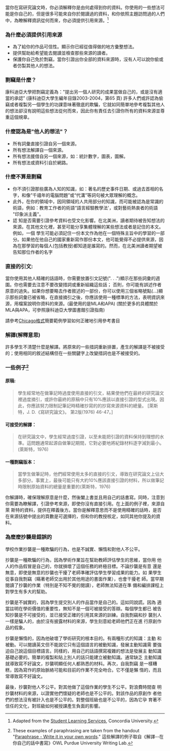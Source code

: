 
當你在寫研究論文時，你必須解釋你是由何處得到你的資料。你使用的一些想法可能是你自己的，但是很多可能來自你於閱讀過的資料，和你依照主題訪問過的人們中，為瞭解釋資訊從何而來，你必須提供引用來源。[^1]

### 為什麼必須提供引用來源
- 為了給你的作品可信性。顯示你已經從值得做的地方彙整想法。
- 提供幫助給希望能去閱讀並檢查那些來源的讀者。
- 保護你自己免於剽竊，當你引證出你全部的資料來源時，沒有人可以說你偷或者仿製其他人的想法。

### 剽竊是什麼？
康科迪亞大學把剽竊定義為："提出另一個人研究的成果當做自己的，或是沒有適當的承認” (康科迪亞大學生編年目錄2003-2004，第65 頁)
許多人們或許認為偷竊或者複製另一個學生的功課意味著徹底的欺騙，它就如同簡單地參考複製其他人的想法卻沒有說明這些想法從何而來，因此你有責任去引證你所有的資料來源並尊重這個規章。

### 什麼認為是"他人的想法"？
- 所有詞彙直接引證自另一個來源。
- 所有想法解譯自一個來源。
- 所有想法援借自另一個來源，如：統計數字，圖表，圖解。
- 所有想法或資料引自於網路。

### 什麼不算是剽竊

- 你不須引證那些廣為人知的知識，如：著名的歷史事件日期、或過去首相的名字，和像”千禧年的電腦問題”或“代溝”等詞句被大眾理解的概念。
- 此外，在你的領域中，因同領域的人共用部分的知識，而可能被認為是常識的術語，例如：教育工作者的術語“語言經驗教學法'，或對藝術熱衷者的術語 "印象派主義"。
- 認 知是否需要引證參考資料也受文化影響。在北美洲，讀者期待被告知想法的來源。在其他文化裡，甚至可能分享集體理解的某些想法或者是記住的本文。例如，一個 學生可能必須記住一份本文作為他在一個特殊主旨中的學習的一部分。如果他在他自己的國家重新寫作那份本文，他可能覺得不必提供來源，因為在那學習的每個人(包括教授)都知道是誰寫的。然而，在北美洲讀者期望被告知那位作者的名字

### 直接的引文:

當你使用其他人精確的話語時，你需要放置引文記號(". . .")顯示在那些詞彙的週圍。你也需要去注意不要改變措詞或重新組織這些話； 否則，你可能有誤述作者原意的過失。如果你想要略去作者敘述的一部份，你可以使用三個省略號點(...)顯示那些詞彙已被省略，在直接摘引之後，你應該使用一種標準的方法，表明資訊來源，用檔案說明你資料的來源。(最使用的是MLA和APA) (關於更多的具體關於MLA與APA，可參照康科迪亞大學圖書館引證指南)

請參考[Chicago格式](https://drive.google.com/file/d/0B1IzY9pLiJVZWmVQTzlmbERXdXM/edit?usp=sharing)簡要範例學習如何正確地引用參考書目

### 解譯(解釋意思)
許多學生不清楚什麼是解譯。將原來的一些措詞重新排置，產生的解譯是不被接受的；使用相同的敘述結構但在一些關鍵字上改變措詞也是不被接受的。

### 一些例子[^2]

#### 原稿:

> 學生經常地在做筆記時過度使用直接的引文，結果使他們在最終的研究論文裡過度摘引，或許你最終的原稿中只有10%應該以直接引證的型式出現。因此，你應該努力限制記筆記時精確抄寫的的抄寫來源資料的總量。 [萊斯特，J. D.《寫研究論文》。 第2版(1976) 46-47。]

#### 可接受的解譯：

> 在研究論文中，學生經常過度引證，以至未能把引證的資料保持到理想的水準。這問題通常起源自做筆記期間，它對必要地將紀錄材料逐字減到最小。 (萊斯特，1976)

#### 一種剽竊版本：

> 當學生做筆記時，他們經常使用太多的直接的引文，導致在研究論文上佔大多部分。事實上，最後可能只有大約10%應該直接引證的材料，所以做筆記時限制原始資料的總量是重要的(萊斯特，1976)

你解譯時，確保理解原意是什麼，然後闔上書並且用自己的話書寫。同時，注意到你需要為瞭解譯，引證參考來源，即使你沒有直接引用。在上面的例子裡，來源自萊 斯特的資料，提供在釋義後方。當你是解釋意思而不是使用精確的話時，是否在來源括號中提出的頁數是可選擇的，但和你的教授核定，如同其他你提及的資料。

### 為麼麼抄襲是錯誤的

學校作業抄襲是一種欺騙的行為，也是不誠實、懶惰和對他人不公平。

抄襲是一種欺騙的行為，因為學術作業旨在幫助教師評估學生的思維，當你用  他人的作品假冒是自己的，你就損壞了這個任務的終極目標。不論抄襲是有意  還是無意，即使是無意的抄襲也干擾了老師準確評估學生學習成果的能力。如  果學生從事自我剽竊（瞞著老師交出用於其他用途的書面作業），也會干擾老  師。當早期閱讀了抄襲的作業（特別是不知不覺的閱讀），老師無法知道在準  備和編排課程上對學生有多大的幫助。

抄襲是不誠實的，因為學生提交別人的作品當作是自己的。這如同說謊。因為  適當註明在學術價值的重要性，無知不是一個可被接受的答辯。每個學生都已  被告知抄襲是不可接受的，並已接受正確的引用其來源的訓練。自我剽竊和抄  襲別人一樣是騙人的，由於沒有披露材料的來源，學生刻意給老師他們正在進  行原創作品的假象。

抄襲是懶惰的，因為他破壞了學術研究的根本目的。有兩種形式的知識：主動  和被動。可以閱讀英文但不能說它只有這個語言的被動知識，發展主動知識需  要強迫自己說這個目標語言。同樣的，用自己的話語撰寫複雜的想法是發展主  動知識基礎必要的。簡單的複製和貼上別人的話只能建立被動知識。通常缺乏  主動知識就導致寫不好論文，抄襲明顯任何人都熟悉的材料。再次，自我剽竊  是一樣糟糕，因為寫作的原始脈絡可能和目前的作業不完全吻合。它不僅是懶  惰的，而且常導致寫不好論文。

最後，抄襲對他人不公平。對其他做了這個作業的學生不公平。對浪費時間查  明抄襲材料的來源，以證實他們懷疑的老師也是不公平的。對該作品的原創作  者他們的想法沒有被計入也是不公平的。對整個班級也是不公平的，因為它孕  育著不信任的文化，對班級如何被授課產生負面的影響。

[^1]: Adapted from the [Student Learning Services](https://web.archive.org/web/20111022002834/http://cdev.concordia.ca/CnD/studentlearn/Help/handouts/WritingHO/AvoidingPlagiarism.html), Concordia University. 

[^2]: These examples of paraphrasing are taken from the handout "[Paraphrase - Write it in your own words](https://owl.english.purdue.edu/owl/resource/619/1/)." 這些解譯的例子取自《解譯--在你自己的話中書寫》OWL Purdue University Writing Lab.
